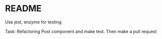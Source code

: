 # README

Use jest, enzyme for testing

Task: Refactoring Post component and make test. Then make a pull request
